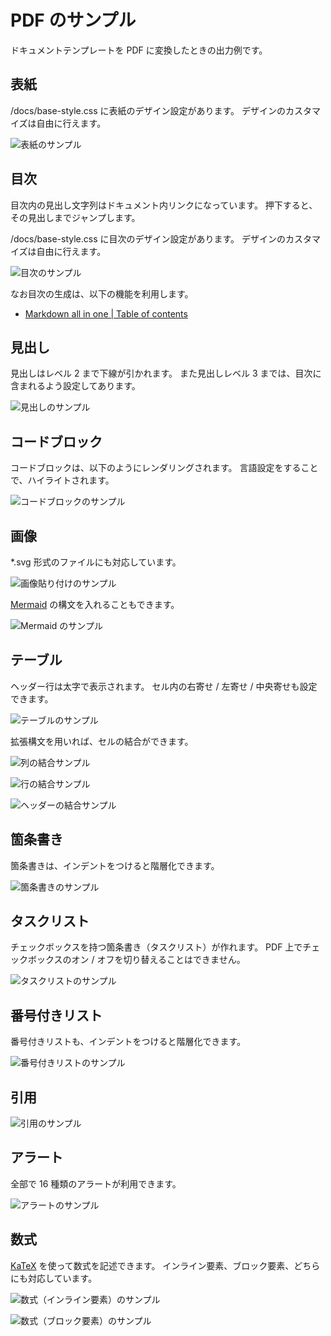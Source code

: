 # PDF のサンプル

ドキュメントテンプレートを PDF に変換したときの出力例です。

## 表紙

\/docs\/base-style.css に表紙のデザイン設定があります。
デザインのカスタマイズは自由に行えます。

![表紙のサンプル](https://github.com/user-attachments/assets/730e63d4-8845-4100-8192-da46b20736ff)

## 目次

目次内の見出し文字列はドキュメント内リンクになっています。
押下すると、その見出しまでジャンプします。

\/docs\/base-style.css に目次のデザイン設定があります。
デザインのカスタマイズは自由に行えます。

![目次のサンプル](https://github.com/user-attachments/assets/42351ac8-0330-4c9c-8f3c-a2cde541f683)

なお目次の生成は、以下の機能を利用します。

- [Markdown all in one | Table of contents](https://marketplace.visualstudio.com/items/yzhang.markdown-all-in-one#table-of-contents)

## 見出し

見出しはレベル 2 まで下線が引かれます。
また見出しレベル 3 までは、目次に含まれるよう設定してあります。

![見出しのサンプル](https://github.com/user-attachments/assets/f8d6f0c9-0156-4d02-8bf5-eba675d5ba93)

## コードブロック

コードブロックは、以下のようにレンダリングされます。
言語設定をすることで、ハイライトされます。

![コードブロックのサンプル](https://github.com/user-attachments/assets/fa1607c3-d2b0-4ba6-a39c-76193d0ab4b1)

## 画像

\*\.svg 形式のファイルにも対応しています。

![画像貼り付けのサンプル](https://github.com/user-attachments/assets/07502d0d-2491-4ac9-8b68-402074b0a020)

[Mermaid](https://mermaid.js.org/) の構文を入れることもできます。

![Mermaid のサンプル](https://github.com/user-attachments/assets/7546d248-6fba-45e6-99a6-fbe35156da0a)

## テーブル

ヘッダー行は太字で表示されます。
セル内の右寄せ / 左寄せ / 中央寄せも設定できます。

![テーブルのサンプル](https://github.com/user-attachments/assets/ff980539-0c87-443c-9fdd-bc1427a1007f)

拡張構文を用いれば、セルの結合ができます。

![列の結合サンプル](https://github.com/user-attachments/assets/e9821346-3c06-4b89-9aad-00cabb18ee6d)

![行の結合サンプル](https://github.com/user-attachments/assets/266c9bcb-27c9-4089-91b3-6798f2ab59a4)

![ヘッダーの結合サンプル](https://github.com/user-attachments/assets/058ac42e-06b5-4db1-a1ee-0fd6d5fc106a)

## 箇条書き

箇条書きは、インデントをつけると階層化できます。

![箇条書きのサンプル](https://github.com/user-attachments/assets/8e171588-76e8-42e8-b7d7-4e742fb2d9d4)

## タスクリスト

チェックボックスを持つ箇条書き（タスクリスト）が作れます。
PDF 上でチェックボックスのオン / オフを切り替えることはできません。

![タスクリストのサンプル](https://github.com/user-attachments/assets/7c02bef1-1d5b-4bdf-a7db-cebe23f1830b)

## 番号付きリスト

番号付きリストも、インデントをつけると階層化できます。

![番号付きリストのサンプル](https://github.com/user-attachments/assets/60e893b0-1bd4-42ff-983e-cd347d442b52)

## 引用

![引用のサンプル](https://github.com/user-attachments/assets/ba7d88ef-b35b-4f46-87e8-e2733ca10dba)

## アラート

全部で 16 種類のアラートが利用できます。

![アラートのサンプル](https://github.com/user-attachments/assets/3c4cc088-5c23-40fb-9e63-80b0c4aaadb3)

## 数式

[KaTeX](https://katex.org/) を使って数式を記述できます。
インライン要素、ブロック要素、どちらにも対応しています。

![数式（インライン要素）のサンプル](https://github.com/user-attachments/assets/34f62912-1946-43e8-b95a-93d544fcbe8b)

![数式（ブロック要素）のサンプル](https://github.com/user-attachments/assets/f987245c-9fae-4c30-8743-750a87ede06d)
